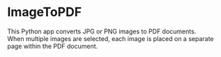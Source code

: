 # ImageToPDF
This Python app converts JPG or PNG images to PDF documents.<br>
When multiple images are selected, each image is placed on a separate page within the PDF document.
